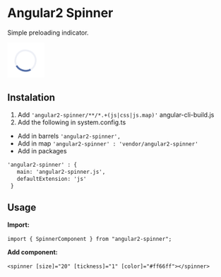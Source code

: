 # Angular2 Spinner

Simple preloading indicator.

![preview](preview.png)

## Instalation

1. Add `'angular2-spinner/**/*.+(js|css|js.map)'` angular-cli-build.js
2. Add the following in system.config.ts
 - Add in barrels `'angular2-spinner',`
 - Add in map `'angular2-spinner' : 'vendor/angular2-spinner'`
 - Add in packages
 ```
 'angular2-spinner' : {
    main: 'angular2-spinner.js',
    defaultExtension: 'js'
  }
 ```

## Usage

**Import:**

`import { SpinnerComponent } from "angular2-spinner";`

**Add component:**

`<spinner [size]="20" [tickness]="1" [color]="#ff66ff"></spinner>`
